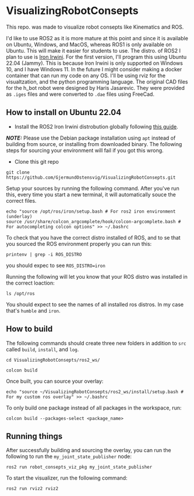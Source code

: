 # VisualizingRobotConsepts
This repo. was made to visualize robot consepts like Kinematics and ROS.

I'd like to use ROS2 as it is more mature at this point and since it is available on Ubuntu, Windows, and MacOS, whereas ROS1 is only available on Ubuntu.
This will make it easier for students to use.
The distro. of ROS2 I plan to use is [Iron Irwini](https://docs.ros.org/en/iron/index.html).
For the first version, I'll program this using Ubuntu 22.04 (Jammy). This is because Iron Irwini is only supported on Windows 10, and I have Windows 11. In the future I might consider making a docker container that can run my code on any OS.
I'll be using rviz for the visualtzation, and the python programming language.
The original CAD files for the h_bot robot were designed by Haris Jasarevic. They were provided as `.iges` files and were converted to `.dae` files using FreeCad.

## How to install on Ubuntu 22.04 
- Install the ROS2 Iron Irwini distrobution globally following [this guide](https://docs.ros.org/en/iron/Installation.html). 

**_NOTE:_**  Please use the Debian package installation using `apt` instead of building from source, or installing from downloaded binary. The following steps for sourcing your environment will fail if you got this wrong. 

- Clone this git repo

```
git clone https://github.com/GjermundOstensvig/VisualizingRobotConsepts.git
``````

Setup your sources by running the following command. After you've run this, every time you start a new terminal, it will automatically souce the correct files. 
```
echo "source /opt/ros/iron/setup.bash # For ros2 iron environment (underlay) 
source /usr/share/colcon_argcomplete/hook/colcon-argcomplete.bash # For autocompleting colcon options" >> ~/.bashrc
```

To check that you have the correct distro installed of ROS, and to se that you sourced the ROS environment properly you can run this:
```
printenv | grep -i ROS_DISTRO
```
you should expec to see `ROS_DISTRO=iron`

Running the following will let you know that your ROS distro was installed in the correct loaction:
```
ls /opt/ros
```
You should expect to see the names of all installed ros distros. In my case that's `humble` and `iron`.

## How to build 

The following commands should create three new folders in addition to `src` called `build`, `install`, and  `log`.
```
cd VisualizingRobotConsepts/ros2_ws/
```

```
colcon build
```
Once built, you can source your overlay:
```
echo "source ~/VisualizingRobotConsepts/ros2_ws/install/setup.bash # For my custom ros overlay" >> ~/.bashrc
```

To only build one package instead of all packages in the workspace, run:
```
colcon build --packages-select <package_name>
```

## Running things

After successfully building and sourcing the overlay, you can run the following to run the `my_joint_state_publisher` node:
```
ros2 run robot_consepts_viz_pkg my_joint_state_publisher
```

To start the visualizer, run the following command:
```
ros2 run rviz2 rviz2
```